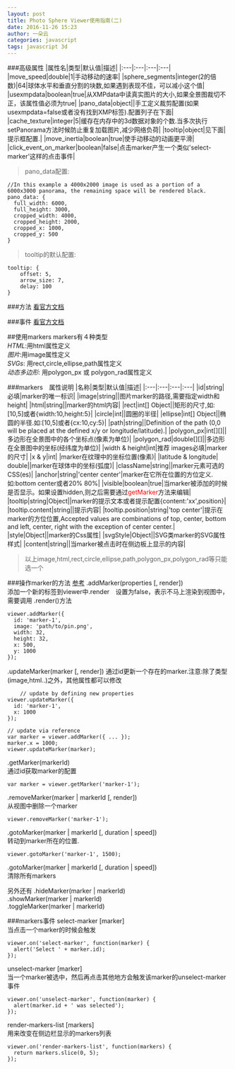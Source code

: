 ```yaml
---
layout: post
title: Photo Sphere Viewer使用指南(二)
date: 2016-11-26 15:23
author: 一朵云
categories: javascript
tags: javascript 3d
---
```

###高级属性
|属性名|类型|默认值|描述|
|:---|:---|:---|:---|
|move_speed|double|1|手动移动的速率|
|sphere_segments|integer(2的倍数)|64|球体水平和垂直分割的块数,如果遇到表现不佳，可以减小这个值|
|usexmpdata|boolean|true|从XMPdata中读真实图片的大小,如果全景图裁切不正，该属性值必须为true|
|pano_data|object||手工定义裁剪配置(如果usexmpdata=false或者没有找到XMP标签).配置列子在下面|
|cache_texture|integer|5|缓存在内存中的3d数据对象的个数.当多次执行setPanorama方法时候防止重复加载图片,减少网络负荷|
|tooltip|object|见下面|提示框配置.|
|move_inertia|boolean|true|使手动移动的动画更平滑|
|click_event_on_marker|boolean|false|点击marker产生一个类似'select-marker'这样的点击事件|
>pano_data配置:  
    
    //In this example a 4000x2000 image is used as a portion of a 6000x3000 panorama, the remaining space will be rendered black.
    pano_data: {
      full_width: 6000,
      full_height: 3000,
      cropped_width: 4000,
      cropped_height: 2000,
      cropped_x: 1000,
      cropped_y: 500
    }
    
>tooltip的默认配置:  
    
    tooltip: {
        offset: 5,
        arrow_size: 7,
        delay: 100
    }
    
    
###方法
[看官方文档](http://photo-sphere-viewer.js.org/#methods)


###事件
[看官方文档](http://photo-sphere-viewer.js.org/#events)

##使用markers
markers有４种类型  
*HTML*:用html属性定义  
*图片*:用image属性定义  
*SVGs*: 用rect,circle,ellipse,path属性定义  
*动态多边形*: 用polygon\_px 或 polygon\_rad属性定义

###markers　属性说明
|名称|类型|默认值|描述|
|:---|:---|:---|:---|
|id|string|<span class="label label-danger">必填</span>|marker的唯一标识|
|image|string||图片marker的路径,需要指定width和height|
|html|string||marker的html内容|
|rect|int[] Object||矩形的尺寸,如:[10,5]或者{width:10,height:5}|
|circle|int||圆圈的半径|
|ellipse|int[] Object||椭圆的半径.如:[10,5]或者{cx:10,cy:5}|
|path|string||Definition of the path (0,0 will be placed at the defined x/y or longitude/latitude).|
|polygon_px|int[][]||多边形在全景图中的各个坐标点(像素为单位)|
|polygon_rad|double[][]||多边形在全景图中的坐标(经纬度为单位)|
|width & height|int|推荐 images<span class="label label-danger">必填</span>|marker的尺寸|
|x & y|int| |marker在纹理中的坐标位置(像素)|
|latitude & longitude| double||marker在球体中的坐标(弧度)|
|className|string||marker元素可选的CSS(es)|
|anchor|string|'center center'|marker在它所在位置的方位定义.如:bottom center或者20% 80%|
|visible|boolean|true|当marker被添加的时候是否显示。如果设置hidden,则之后需要通过<font style="color:red">getMarker</font>方法来编辑|
|tooltip|string|Object||marker的提示文本或者提示配置{content:'xx',position}|
|tooltip.content|string||提示内容|
|tooltip.position|string|'top center'|提示在marker的方位位置,Accepted values are combinations of top, center, bottom and left, center, right with the exception of center center.|
|style|Object||marker的Css属性|
|svgStyle|Object||SVG类marker的SVG属性样式|
|content|string||当marker被点击时在侧边板上显示的内容|
>以上image,html,rect,circle,ellipse,path,polygon_px,polygon_rad等只能选一个

###操作marker的方法
[参考](http://photo-sphere-viewer.js.org/markers.html#methods)
<span class="label label-warning">.addMarker(properties [, render])</span>  
添加一个新的标签到viewer中.render　设置为false，表示不马上渲染到视图中，需要调用 .render()方法
    
    viewer.addMarker({
      id: 'marker-1',
      image: 'path/to/pin.png',
      width: 32,
      height: 32,
      x: 500,
      y: 1000
    });
<span class="label label-warning">.updateMarker(marker [, render])</span>
通过id更新一个存在的marker.注意:除了类型(image,html..)之外，其他属性都可以修改
    
        // update by defining new properties
    viewer.updateMarker({
      id: 'marker-1',
      x: 1000
    });
    
    // update via reference
    var marker = viewer.addMarker({ ... });
    marker.x = 1000;
    viewer.updateMarker(marker);
    
<span class="label label-warning">.getMarker(markerId)</span>  
通过id获取marker的配置
    
    var marker = viewer.getMarker('marker-1');

    
<span class="label label-warning">.removeMarker(marker | markerId [, render])</span>  
从视图中删除一个marker
    
    viewer.removeMarker('marker-1');
    
<span class="label label-warning">.gotoMarker(marker | markerId [, duration | speed])</span>  
转动到marker所在的位置.  
    
    viewer.gotoMarker('marker-1', 1500);
    
<span class="label label-warning">.gotoMarker(marker | markerId [, duration | speed])</span>  
清除所有markers

另外还有
.hideMarker(marker | markerId)  
.showMarker(marker | markerId)  
.toggleMarker(marker | markerId)  

###markers事件
<span class="label label-warning">select-marker [marker]</span>  
当点击一个marker的时候会触发  
    
    viewer.on('select-marker', function(marker) {
      alert('Select ' + marker.id);
    });
    
<span class="label label-warning">unselect-marker [marker]</span>  
当一个marker被选中，然后再点击其他地方会触发该marker的unselect-marker事件  
    
    viewer.on('unselect-marker', function(marker) {
      alert(marker.id + ' was selected');
    });
    
<span class="label label-warning">render-markers-list [markers]</span>  
用来改变在侧边栏显示的markers列表  
    
    viewer.on('render-markers-list', function(markers) {
      return markers.slice(0, 5);
    });
    


